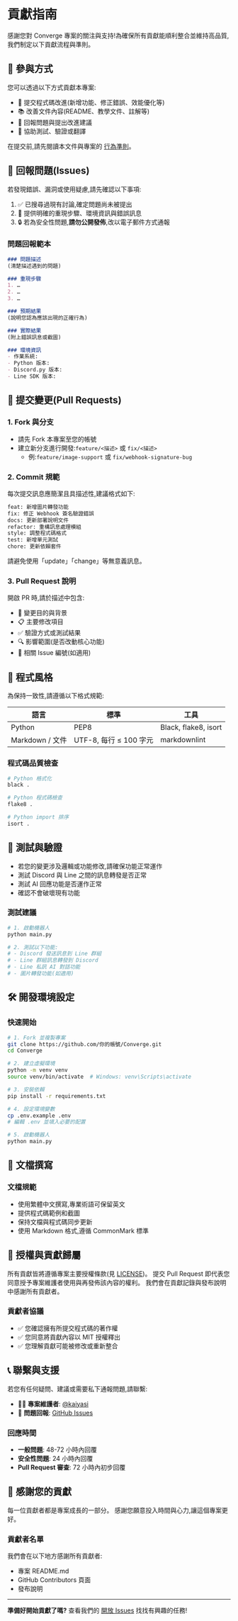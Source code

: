 # 貢獻指南

感謝您對 Converge 專案的關注與支持!為確保所有貢獻能順利整合並維持高品質,我們制定以下貢獻流程與準則。

## 🤝 參與方式

您可以透過以下方式貢獻本專案:
- 🔧 提交程式碼改進(新增功能、修正錯誤、效能優化等)
- 📚 改善文件內容(README、教學文件、註解等)
- 🐛 回報問題與提出改進建議
- 🧪 協助測試、驗證或翻譯

在提交前,請先閱讀本文件與專案的 [行為準則](CODE_OF_CONDUCT.md)。

## 🐛 回報問題(Issues)

若發現錯誤、漏洞或使用疑慮,請先確認以下事項:

1. ✅ 已搜尋過現有討論,確定問題尚未被提出
2. 📝 提供明確的重現步驟、環境資訊與錯誤訊息
3. 🔒 若為安全性問題,**請勿公開發佈**,改以電子郵件方式通報

### 問題回報範本

```markdown
### 問題描述
(清楚描述遇到的問題)

### 重現步驟
1. …
2. …
3. …

### 預期結果
(說明您認為應該出現的正確行為)

### 實際結果
(附上錯誤訊息或截圖)

### 環境資訊
- 作業系統:
- Python 版本:
- Discord.py 版本:
- Line SDK 版本:
```

## 🔄 提交變更(Pull Requests)

### 1. Fork 與分支

- 請先 Fork 本專案至您的帳號
- 建立新分支進行開發:`feature/<描述>` 或 `fix/<描述>`
  - 例:`feature/image-support` 或 `fix/webhook-signature-bug`

### 2. Commit 規範

每次提交訊息應簡潔且具描述性,建議格式如下:

```bash
feat: 新增圖片轉發功能
fix: 修正 Webhook 簽名驗證錯誤
docs: 更新部署說明文件
refactor: 重構訊息處理模組
style: 調整程式碼格式
test: 新增單元測試
chore: 更新依賴套件
```

請避免使用「update」「change」等無意義訊息。

### 3. Pull Request 說明

開啟 PR 時,請於描述中包含:
- 🎯 變更目的與背景
- 📋 主要修改項目
- ✅ 驗證方式或測試結果
- 🔍 影響範圍(是否改動核心功能)
- 🔗 相關 Issue 編號(如適用)

## 📝 程式風格

為保持一致性,請遵循以下格式規範:

| 語言 | 標準 | 工具 |
|------|------|------|
| Python | PEP8 | Black, flake8, isort |
| Markdown / 文件 | UTF-8, 每行 ≤ 100 字元 | markdownlint |

### 程式碼品質檢查

```bash
# Python 格式化
black .

# Python 程式碼檢查
flake8 .

# Python import 排序
isort .
```

## 🧪 測試與驗證

- 若您的變更涉及邏輯或功能修改,請確保功能正常運作
- 測試 Discord 與 Line 之間的訊息轉發是否正常
- 測試 AI 回應功能是否運作正常
- 確認不會破壞現有功能

### 測試建議

```bash
# 1. 啟動機器人
python main.py

# 2. 測試以下功能:
# - Discord 發送訊息到 Line 群組
# - Line 群組訊息轉發到 Discord
# - Line 私訊 AI 對話功能
# - 圖片轉發功能(如適用)
```

## 🛠️ 開發環境設定

### 快速開始

```bash
# 1. Fork 並複製專案
git clone https://github.com/你的帳號/Converge.git
cd Converge

# 2. 建立虛擬環境
python -m venv venv
source venv/bin/activate  # Windows: venv\Scripts\activate

# 3. 安裝依賴
pip install -r requirements.txt

# 4. 設定環境變數
cp .env.example .env
# 編輯 .env 並填入必要的配置

# 5. 啟動機器人
python main.py
```

## 📖 文檔撰寫

### 文檔規範

- 使用繁體中文撰寫,專業術語可保留英文
- 提供程式碼範例和截圖
- 保持文檔與程式碼同步更新
- 使用 Markdown 格式,遵循 CommonMark 標準

## 📄 授權與貢獻歸屬

所有貢獻皆將遵循專案主要授權條款(見 [LICENSE](../LICENSE))。
提交 Pull Request 即代表您同意授予專案維護者使用與再發佈該內容的權利。
我們會在貢獻記錄與發布說明中感謝所有貢獻者。

### 貢獻者協議

- ✅ 您確認擁有所提交程式碼的著作權
- ✅ 您同意將貢獻內容以 MIT 授權釋出
- ✅ 您理解貢獻可能被修改或重新整合

## 📞 聯繫與支援

若您有任何疑問、建議或需要私下通報問題,請聯繫:

- 👨‍💻 **專案維護者**: [@kaiyasi](https://github.com/kaiyasi)
- 🐛 **問題回報**: [GitHub Issues](https://github.com/kaiyasi/Converge/issues)

### 回應時間

- **一般問題**: 48-72 小時內回覆
- **安全性問題**: 24 小時內回覆
- **Pull Request 審查**: 72 小時內初步回覆

## 🙏 感謝您的貢獻

每一位貢獻者都是專案成長的一部分。
感謝您願意投入時間與心力,讓這個專案更好。

### 貢獻者名單

我們會在以下地方感謝所有貢獻者:
- 專案 README.md
- GitHub Contributors 頁面
- 發布說明

---

**準備好開始貢獻了嗎?** 查看我們的 [開放 Issues](https://github.com/kaiyasi/Converge/issues) 找找有興趣的任務!
